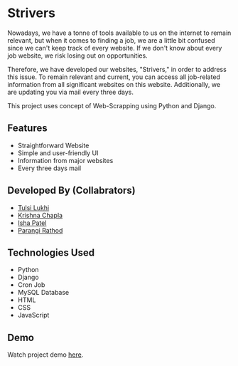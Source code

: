 
# Strivers

Nowadays, we have a tonne of tools available to us on the internet to remain relevant, but when it comes to finding a job, we are a little bit confused since we can't keep track of every website. If we don't know about every job website, we risk losing out on opportunities.


Therefore, we have developed our websites, "Strivers," in order to address this issue.
To remain relevant and current, you can access all job-related information from all significant websites on this website.
Additionally, we are updating you via mail every three days. 

This project uses concept of Web-Scrapping using Python and Django.
## Features
- Straightforward Website
- Simple and user-friendly UI
- Information from major websites 
- Every three days mail


## Developed By (Collabrators)

- [Tulsi Lukhi](https://github.com/TulsiLukhi1)
- [Krishna Chapla](https://github.com/PatelIshaR)
- [Isha Patel](https://github.com/pjskrishna)
- [Parangi Rathod](https://github.com/Parangi-27)


## Technologies Used
- Python
- Django
- Cron Job
- MySQL Database
- HTML
- CSS
- JavaScript

## Demo

Watch project demo [here]().


